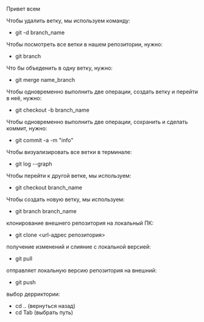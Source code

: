 Привет всем

Чтобы удалить ветку, мы используем команду:
* git -d branch_name

Чтобы посмотреть все ветки в нашем репозитории, нужно:
* git branch

Что бы объеденить в одну ветку, нужно:
* git merge name_branch

Чтобы одновременно выполнить две операции, создать ветку и перейти в неё, нужно:
* git checkout -b branch_name

Чтобы одновременно выполнить две операции, сохранить и сделать коммит, нужно:
* git commit -a -m "info"

Чтобы визуализировать все ветки в 
терминале:
* git log --graph

Чтобы перейти к другой ветке, мы используем:
* git checkout branch_name

Чтобы создать новую ветку, мы используем:
* git branch branch_name

клонирование внешнего репозитория на  локальный ПК:
* git clone <url-адрес репозитория>

получение изменений и слияние с локальной версией:
* git pull

отправляет локальную версию репозитория на внешний:
* git push

выбор дерриктории:
* сd .. (вернуться назад)
* cd Tab (выбрать путь)
